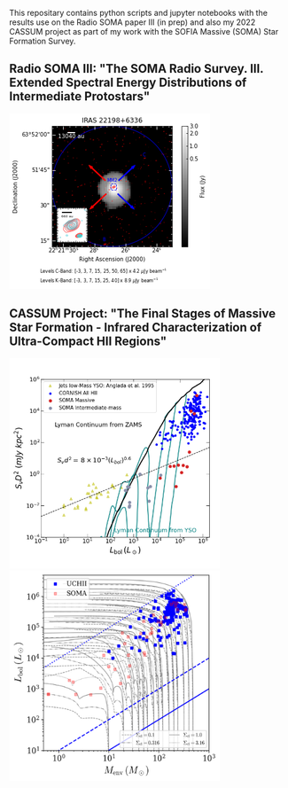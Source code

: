 This repositary contains python scripts and jupyter notebooks with the results use on the Radio SOMA paper III (in prep) and also my 2022 CASSUM project as part of my work with the SOFIA Massive (SOMA) Star Formation Survey.

## Radio SOMA III: "The SOMA Radio Survey. III. Extended Spectral Energy Distributions of Intermediate Protostars"

![Contour plot for source IRAS 22198](Figures/IRAS_22198_VLA_contours.png)

## CASSUM Project: "The Final Stages of Massive Star Formation - Infrared Characterization of Ultra-Compact HII Regions"

<img src="Figures/Anglada_Plot.png" width="380" height="380">

<img src="Figures/Lbol_Menv_Tracks.png" width="380" height="380">
